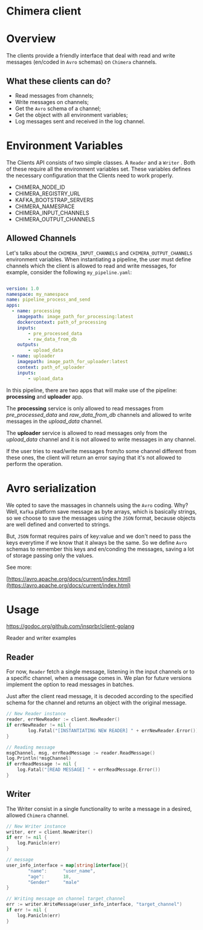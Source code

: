 # Chimera client

# Overview

The clients provide a friendly interface that deal with read and write messages (en/coded in `Avro` schemas) on `Chimera` channels.

## What these clients can do?

- Read messages from channels;
- Write messages on channels;
- Get the `Avro` schema of a channel;
- Get the object with all environment variables;
- Log messages sent and received in the log channel.

# Environment Variables

The Clients API consists of two simple classes. A `Reader` and a `Writer` .  Both of these require all the environment variables set. These variables defines the necessary configuration that the Clients need to work properly.

- CHIMERA_NODE_ID
- CHIMERA_REGISTRY_URL
- KAFKA_BOOTSTRAP_SERVERS
- CHIMERA_NAMESPACE
- CHIMERA_INPUT_CHANNELS
- CHIMERA_OUTPUT_CHANNELS

## Allowed Channels

Let's talks about the `CHIMERA_INPUT_CHANNELS` and `CHIMERA_OUTPUT_CHANNELS` environment variables. When instantiating a pipeline, the user must define channels which the client is allowed to read and write messages, for example, consider the following `my_pipeline.yaml`:

```yaml

version: 1.0
namespace: my_namespace
name: pipeline_process_and_send
apps:
  - name: processing
    imagepath: image_path_for_processing:latest
    dockercontext: path_of_processing
    inputs:
        - pre_processed_data
        - raw_data_from_db
    outputs:
        - upload_data
  - name: uploader
    imagepath: image_path_for_uploader:latest
    context: path_of_uploader
    inputs:
        - upload_data
```

In this pipeline, there are two apps that will make use of the pipeline: **processing** and **uploader** app.

The **processing** service is only allowed to read messages from *pre_processed_data* and *raw_data_from_db* channels and allowed to write messages in the *upload_data* channel. 

The **uploader** service is allowed to read messages only from the *upload_data* channel and it is not allowed to write messages in any channel.

If the user tries to read/write messages from/to some channel different from these ones, the client will return an error saying that it's not allowed to perform the operation.

# Avro serialization

We opted to save the massages in channels using the `Avro` coding. Why? Well, `Kafka` platform save message as byte arrays, which is basically strings, so we choose to save the messages using the `JSON` format, because objects are well defined and converted to strings. 

But, `JSON` format requires pairs of key:value and we don't need to pass the keys everytime if we know that it always be the same. So we define `Avro` schemas to remember this keys and en/conding the messages, saving a lot of storage passing only the values. 

See more: 

[https://avro.apache.org/docs/current/index.html](https://avro.apache.org/docs/current/index.html)

# Usage
https://godoc.org/github.com/insprbr/client-golang

Reader and writer examples

## Reader

For now, `Reader` fetch a single message, listening in the input channels or to a specific channel, when a message comes in.  We plan for future versions implement the option to read messages in batches.

Just after the client read message, it is decoded according to the specified schema for the channel and returns an object with the original message.


```go
// New Reader instance
reader, errNewReader := client.NewReader()
if errNewReader != nil {
		log.Fatal("[INSTANTIATING NEW READER] " + errNewReader.Error())
}

// Reading message
msgChannel, msg, errReadMessage := reader.ReadMessage()
log.Println(*msgChannel)
if errReadMessage != nil {
	log.Fatal("[READ MESSAGE] " + errReadMessage.Error())
}
```

## Writer

The Writer consist in a single functionality to write a message in a desired, allowed `Chimera` channel.

```go
// New Writer instance
writer, err = client.NewWriter()
if err != nil {
	log.Panicln(err)
}

// message
user_info_interface = map[string]interface{}{
		"name":      "user_name",
		"age":       18,
		"Gender"     "male"
}

// Writing message on channel target_channel
err := writer.WriteMessage(user_info_interface, "target_channel")
if err != nil {
	log.Panicln(err)
}
```
